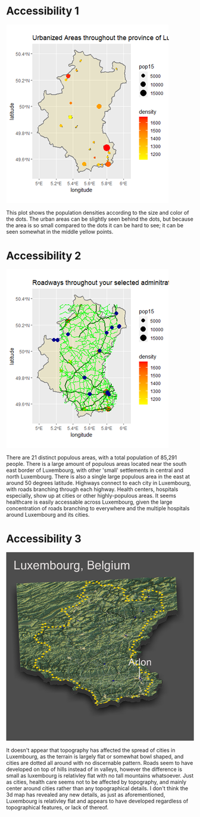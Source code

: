 # Accessibility 1

![](belll.jpeg)

This plot shows the population densities according to the size and color of the dots. The urban areas can be slightly seen behind the dots, but because the area is so small compared to the dots it can be hard to see; it can be seen somewhat in the middle yellow points.


# Accessibility 2

![](luxhealth.jpeg)

There are 21 distinct populous areas, with a total population of 85,291 people. There is a large amount of populous areas located near the south east border of Luxembourg, with other 'small' settlements in central and north Luxembourg. There is also a single large populous area in the east at around 50 degrees latitude. Highways connect to each city in Luxembourg, with roads branching through each highway. Health centers, hospitals especially, show up at cities or other highly-populous areas. It seems healthcare is easily accessable across Luxembourg, given the large concentration of roads branching to everywhere and the multiple hospitals around Luxembourg and its cities. 


# Accessibility 3

![](3dbel.jpg)

It doesn't appear that topography has affected the spread of cities in Luxembourg, as the terrain is largely flat or somewhat bowl shaped, and cities are dotted all around with no discernable pattern. Roads seem to have developed on top of hills instead of in valleys, however the difference is small as luxembourg is relativley flat with no tall mountains whatsoever. Just as cities, health care seems not to be affected by topography, and mainly center around cities rather than any topographical details. I don't think the 3d map has revealed any new details, as just as aforementioned, Luxembourg is relativley flat and appears to have developed regardless of topographical features, or lack of thereof. 

